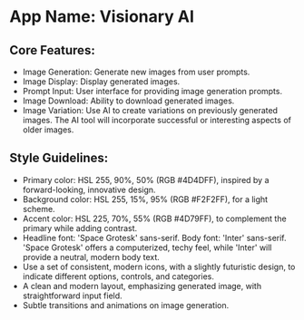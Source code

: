 # **App Name**: Visionary AI

## Core Features:

- Image Generation: Generate new images from user prompts.
- Image Display: Display generated images.
- Prompt Input: User interface for providing image generation prompts.
- Image Download: Ability to download generated images.
- Image Variation: Use AI to create variations on previously generated images. The AI tool will incorporate successful or interesting aspects of older images.

## Style Guidelines:

- Primary color: HSL 255, 90%, 50% (RGB #4D4DFF), inspired by a forward-looking, innovative design.
- Background color: HSL 255, 15%, 95% (RGB #F2F2FF), for a light scheme.
- Accent color: HSL 225, 70%, 55% (RGB #4D79FF), to complement the primary while adding contrast.
- Headline font: 'Space Grotesk' sans-serif. Body font: 'Inter' sans-serif. 'Space Grotesk' offers a computerized, techy feel, while 'Inter' will provide a neutral, modern body text.
- Use a set of consistent, modern icons, with a slightly futuristic design, to indicate different options, controls, and categories.
- A clean and modern layout, emphasizing generated image, with straightforward input field.
- Subtle transitions and animations on image generation.